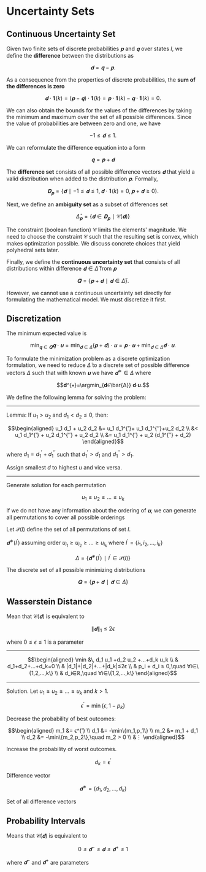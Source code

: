 # Uncertainty Sets
## Continuous Uncertainty Set
Given two finite sets of discrete probabilities $𝐩$ and $𝐪$ over states $I,$ we define the **difference** between the distributions as

$$𝐝=𝐪-𝐩.$$

As a consequence from the properties of discrete probabilities, the **sum of the differences is zero**

$$𝐝⋅𝟏(k)=(𝐩-𝐪)⋅𝟏(k)=𝐩⋅𝟏(k)-𝐪⋅𝟏(k)=0.$$

We can also obtain the bounds for the values of the differences by taking the minimum and maximum over the set of all possible differences. Since the value of probabilities are between zero and one, we have

$$-1≤𝐝≤1.$$

We can reformulate the difference equation into a form

$$𝐪=𝐩+𝐝$$

The **difference set** consists of all possible difference vectors $𝐝$ that yield a valid distribution when added to the distribution $𝐩.$ Formally,

$$𝐃_𝐩=\{𝐝∣-1≤𝐝≤1,\, 𝐝⋅𝟏(k)=0,\, 𝐩+𝐝≥0\}.$$

Next, we define an **ambiguity set** as a subset of differences set

$$\bar{Δ}_𝐩 = \{𝐝∈𝐃_𝐩∣\mathcal{C}(𝐝)\}$$

The constraint (boolean function) $\mathcal{C}$ limits the elements' magnitude. We need to choose the constraint $\mathcal{C}$ such that the resulting set is convex, which makes optimization possible. We discuss concrete choices that yield polyhedral sets later.

Finally, we define the **continuous uncertainty set** that consists of all distributions within difference $𝐝∈\bar{Δ}$ from $𝐩$

$$\bar{𝐐}=\{𝐩+𝐝∣𝐝∈\bar{Δ}\}.$$

However, we cannot use a continuous uncertainty set directly for formulating the mathematical model. We must discretize it first.


## Discretization
The minimum expected value is

$$\min_{𝐪∈\bar{𝐐}} 𝐪⋅𝐮 = \min_{𝐝∈\bar{Δ}} (𝐩+𝐝)⋅𝐮 = 𝐩⋅𝐮 + \min_{𝐝∈\bar{Δ}} 𝐝⋅𝐮.$$

To formulate the minimization problem as a discrete optimization formulation, we need to reduce $\bar{Δ}$ to a discrete set of possible difference vectors $Δ$ such that with known $𝐮$ we have $𝐝^{∗}∈Δ$ where

$$𝐝^{∗}=\argmin_{𝐝∈\bar{Δ}} 𝐝⋅𝐮.$$

We define the following lemma for solving the problem:

---

Lemma: If $u_1>u_2$ and $d_1<d_2≤0,$ then:

$$\begin{aligned}
u_1 d_1 + u_2 d_2 &= u_1 d_1^{′}+ u_1 d_1^{′′}+u_2 d_2 \\
&< u_1 d_1^{′} + u_2 d_1^{′′} + u_2 d_2 \\
&= u_1 d_1^{′} + u_2 (d_1^{′′} + d_2)
\end{aligned}$$

where $d_1=d_1^{′}+d_1^{′′}$ such that $d_1^{′}>d_1$ and $d_1^{′′}>d_1.$

Assign smallest $d$ to highest $u$ and vice versa.

---

Generate solution for each permutation

$$u_{1}≥u_{2}≥...≥u_{k}$$

If we do not have any information about the ordering of $𝐮,$ we can generate all permutations to cover all possible orderings

Let $\mathcal{P}(I)$ define the set of all permutations of set $I.$

$𝐝^{∗}(I^{′})$ assuming order $u_{i_1}≥u_{i_2}≥...≥u_{i_k}$ where $I^{′}=\{i_1,i_2,...,i_k\}$

$$Δ=\{𝐝^{∗}(I^{′})∣I^{′}∈\mathcal{P}(I)\}$$

The discrete set of all possible minimizing distributions

$$𝐐=\{𝐩+𝐝∣𝐝∈Δ\}$$


## Wasserstein Distance
Mean that $\mathcal{C}(𝐝)$ is equivalent to

$$\|𝐝\|_1≤2ϵ$$

where $0≤ϵ≤1$ is a parameter

---

$$\begin{aligned}
\min &\, d_1 u_1 +d_2 u_2 +...+d_k u_k \\
& d_1+d_2+...+d_k=0 \\
& |d_1|+|d_2|+...+|d_k|≤2ϵ \\
& p_i + d_i ≥ 0,\quad ∀i∈\{1,2,...,k\} \\
& d_i∈ℝ,\quad ∀i∈\{1,2,...,k\}
\end{aligned}$$

---

Solution. Let $u_1≥u_2≥...≥u_k$ and $k>1.$

$$ϵ^{′}=\min\{ϵ,1-p_k\}$$

Decrease the probability of best outcomes:

$$\begin{aligned}
m_1 &= ϵ^{′} \\
d_1 &= -\min\{m_1,p_1\} \\
m_2 &= m_1 + d_1 \\
d_2 &= -\min\{m_2,p_2\},\quad m_2 > 0 \\
&⋮
\end{aligned}$$

Increase the probability of worst outcomes.

$$d_k=ϵ^{′}$$

Difference vector

$$𝐝^{∗}=(d_1,d_2,...,d_k)$$

Set of all difference vectors


## Probability Intervals
Means that $\mathcal{C}(𝐝)$ is equivalent to

$$0≤𝐝^{-} ≤ 𝐝 ≤ 𝐝^{+}≤1$$

where $𝐝^{-}$ and $𝐝^{+}$ are parameters
